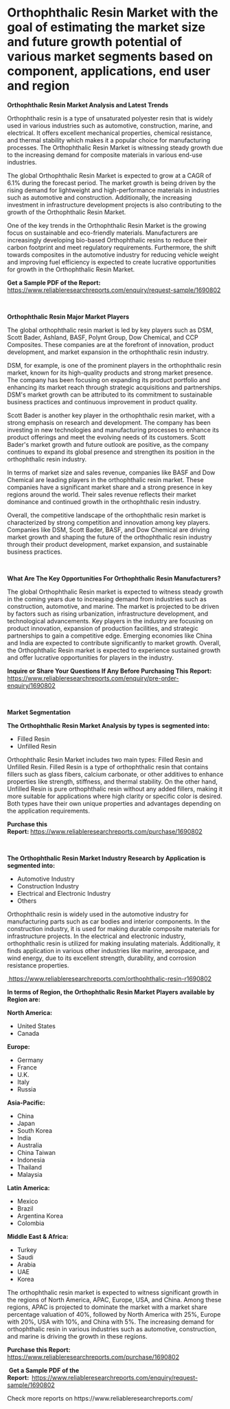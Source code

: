 <p><h1>Orthophthalic Resin Market with the goal of estimating the market size and future growth potential of various market segments based on component, applications, end user and region</h1></p><p><strong>Orthophthalic Resin Market Analysis and Latest Trends</strong></p>
<p><p>Orthophthalic resin is a type of unsaturated polyester resin that is widely used in various industries such as automotive, construction, marine, and electrical. It offers excellent mechanical properties, chemical resistance, and thermal stability which makes it a popular choice for manufacturing processes. The Orthophthalic Resin Market is witnessing steady growth due to the increasing demand for composite materials in various end-use industries.</p><p>The global Orthophthalic Resin Market is expected to grow at a CAGR of 6.1% during the forecast period. The market growth is being driven by the rising demand for lightweight and high-performance materials in industries such as automotive and construction. Additionally, the increasing investment in infrastructure development projects is also contributing to the growth of the Orthophthalic Resin Market.</p><p>One of the key trends in the Orthophthalic Resin Market is the growing focus on sustainable and eco-friendly materials. Manufacturers are increasingly developing bio-based Orthophthalic resins to reduce their carbon footprint and meet regulatory requirements. Furthermore, the shift towards composites in the automotive industry for reducing vehicle weight and improving fuel efficiency is expected to create lucrative opportunities for growth in the Orthophthalic Resin Market.</p></p>
<p><strong>Get a Sample PDF of the Report:&nbsp;</strong> <a href="https://www.reliableresearchreports.com/enquiry/request-sample/1690802">https://www.reliableresearchreports.com/enquiry/request-sample/1690802</a></p>
<p>&nbsp;</p>
<p><strong>Orthophthalic Resin Major Market Players</strong></p>
<p><p>The global orthophthalic resin market is led by key players such as DSM, Scott Bader, Ashland, BASF, Polynt Group, Dow Chemical, and CCP Composites. These companies are at the forefront of innovation, product development, and market expansion in the orthophthalic resin industry.</p><p>DSM, for example, is one of the prominent players in the orthophthalic resin market, known for its high-quality products and strong market presence. The company has been focusing on expanding its product portfolio and enhancing its market reach through strategic acquisitions and partnerships. DSM's market growth can be attributed to its commitment to sustainable business practices and continuous improvement in product quality.</p><p>Scott Bader is another key player in the orthophthalic resin market, with a strong emphasis on research and development. The company has been investing in new technologies and manufacturing processes to enhance its product offerings and meet the evolving needs of its customers. Scott Bader's market growth and future outlook are positive, as the company continues to expand its global presence and strengthen its position in the orthophthalic resin industry.</p><p>In terms of market size and sales revenue, companies like BASF and Dow Chemical are leading players in the orthophthalic resin market. These companies have a significant market share and a strong presence in key regions around the world. Their sales revenue reflects their market dominance and continued growth in the orthophthalic resin industry.</p><p>Overall, the competitive landscape of the orthophthalic resin market is characterized by strong competition and innovation among key players. Companies like DSM, Scott Bader, BASF, and Dow Chemical are driving market growth and shaping the future of the orthophthalic resin industry through their product development, market expansion, and sustainable business practices.</p></p>
<p>&nbsp;</p>
<p><strong>What Are The Key Opportunities For Orthophthalic Resin Manufacturers?</strong></p>
<p><p>The global Orthophthalic Resin market is expected to witness steady growth in the coming years due to increasing demand from industries such as construction, automotive, and marine. The market is projected to be driven by factors such as rising urbanization, infrastructure development, and technological advancements. Key players in the industry are focusing on product innovation, expansion of production facilities, and strategic partnerships to gain a competitive edge. Emerging economies like China and India are expected to contribute significantly to market growth. Overall, the Orthophthalic Resin market is expected to experience sustained growth and offer lucrative opportunities for players in the industry.</p></p>
<p><strong>Inquire or Share Your Questions If Any Before Purchasing This Report:</strong> <a href="https://www.reliableresearchreports.com/enquiry/pre-order-enquiry/1690802">https://www.reliableresearchreports.com/enquiry/pre-order-enquiry/1690802</a></p>
<p>&nbsp;</p>
<p><strong>Market Segmentation</strong></p>
<p><strong>The Orthophthalic Resin Market Analysis by types is segmented into:</strong></p>
<p><ul><li>Filled Resin</li><li>Unfilled Resin</li></ul></p>
<p><p>Orthophthalic Resin Market includes two main types: Filled Resin and Unfilled Resin. Filled Resin is a type of orthophthalic resin that contains fillers such as glass fibers, calcium carbonate, or other additives to enhance properties like strength, stiffness, and thermal stability. On the other hand, Unfilled Resin is pure orthophthalic resin without any added fillers, making it more suitable for applications where high clarity or specific color is desired. Both types have their own unique properties and advantages depending on the application requirements.</p></p>
<p><strong>Purchase this Report:&nbsp;</strong><a href="https://www.reliableresearchreports.com/purchase/1690802">https://www.reliableresearchreports.com/purchase/1690802</a></p>
<p>&nbsp;</p>
<p><strong>The Orthophthalic Resin Market Industry Research by Application is segmented into:</strong></p>
<p><ul><li>Automotive Industry</li><li>Construction Industry</li><li>Electrical and Electronic Industry</li><li>Others</li></ul></p>
<p><p>Orthophthalic resin is widely used in the automotive industry for manufacturing parts such as car bodies and interior components. In the construction industry, it is used for making durable composite materials for infrastructure projects. In the electrical and electronic industry, orthophthalic resin is utilized for making insulating materials. Additionally, it finds application in various other industries like marine, aerospace, and wind energy, due to its excellent strength, durability, and corrosion resistance properties.</p></p>
<p><a href="https://www.reliableresearchreports.com/orthophthalic-resin-r1690802">&nbsp;https://www.reliableresearchreports.com/orthophthalic-resin-r1690802</a></p>
<p><strong>In terms of Region, the Orthophthalic Resin Market Players available by Region are:</strong></p>
<p>
    <p> <strong> North America: </strong>
        <ul>
            <li>United States</li>
            <li>Canada</li>
        </ul>
        </p> 
    <p> <strong> Europe: </strong>
        <ul>
            <li>Germany</li>
            <li>France</li>
            <li>U.K.</li>
            <li>Italy</li>
            <li>Russia</li>
        </ul>
        </p> 
    <p> <strong> Asia-Pacific: </strong>
        <ul>
            <li>China</li>
            <li>Japan</li>
            <li>South Korea</li>
            <li>India</li>
            <li>Australia</li>
            <li>China Taiwan</li>
            <li>Indonesia</li>
            <li>Thailand</li>
            <li>Malaysia</li>
        </ul>
        </p> 
    <p> <strong> Latin America: </strong>
        <ul>
            <li>Mexico</li>
            <li>Brazil</li>
            <li>Argentina Korea</li>
            <li>Colombia</li>
        </ul>
        </p> 
    <p> <strong> Middle East & Africa: </strong>
        <ul>
            <li>Turkey</li>
            <li>Saudi</li>
            <li>Arabia</li>
            <li>UAE</li>
            <li>Korea</li>
        </ul>
    </p>
    </p>
<p><p>The orthophthalic resin market is expected to witness significant growth in the regions of North America, APAC, Europe, USA, and China. Among these regions, APAC is projected to dominate the market with a market share percentage valuation of 40%, followed by North America with 25%, Europe with 20%, USA with 10%, and China with 5%. The increasing demand for orthophthalic resin in various industries such as automotive, construction, and marine is driving the growth in these regions.</p></p>
<p><strong>Purchase this Report: </strong><a href="https://www.reliableresearchreports.com/purchase/1690802">https://www.reliableresearchreports.com/purchase/1690802</a></p>
<p>&nbsp;<strong>Get a Sample PDF of the Report:&nbsp;&nbsp;</strong><a href="https://www.reliableresearchreports.com/enquiry/request-sample/1690802">https://www.reliableresearchreports.com/enquiry/request-sample/1690802</a></p>
<p><strong></strong></p>
<p>Check more reports on https://www.reliableresearchreports.com/</p>